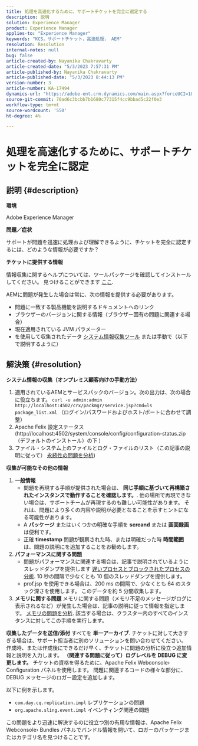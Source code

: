 ```yaml
---
title: 処理を高速化するために、サポートチケットを完全に選定する
description: 説明
solution: Experience Manager
product: Experience Manager
applies-to: "Experience Manager"
keywords: "KCS，サポートチケット，高速処理， AEM"
resolution: Resolution
internal-notes: null
bug: false
article-created-by: Nayanika Chakravarty
article-created-date: "5/3/2023 7:57:31 PM"
article-published-by: Nayanika Chakravarty
article-published-date: "5/3/2023 8:44:13 PM"
version-number: 3
article-number: KA-17494
dynamics-url: "https://adobe-ent.crm.dynamics.com/main.aspx?forceUCI=1&pagetype=entityrecord&etn=knowledgearticle&id=18461fbc-ece9-ed11-a7c6-6045bd006b25"
source-git-commit: 70ad6c3bcbb7b1680c77315f4cc9bbad5c22f0e3
workflow-type: tm+mt
source-wordcount: '550'
ht-degree: 4%

---
```


# 処理を高速化するために、サポートチケットを完全に認定

## 説明 {#description}


<b>環境</b>

Adobe Experience Manager

<b>問題／症状</b>

サポートが問題を迅速に処理および理解できるように、チケットを完全に認定するには、どのような情報が必要ですか？

<b>チケットに提供する情報</b>

情報収集に関するヘルプについては、ツールパッケージを確認してインストールしてください。 見つけることができます [ここ](https://helpx.adobe.com/experience-manager/kb/index/tools.html).

AEMに問題が発生した場合は常に、次の情報を提供する必要があります。

- 問題に一致する製品機能を説明するドキュメントへのリンク
- ブラウザーのバージョンに関する情報（ブラウザー固有の問題に関連する場合）
- 現在適用されている JVM パラメーター
- を使用して収集されたデータ [システム情報収集ツール](https://helpx.adobe.com/experience-manager/kb/support-info-collector.html) または手動で（以下で説明するように）



## 解決策 {#resolution}

<b>システム情報の収集（オンプレミス顧客向けの手動方法）</b>
1. 適用されているAEMとサービスパックのバージョン。次の出力は、次の場合に役立ちます。 `curl -u admin:admin http://localhost:4502/crx/packmgr/service.jsp?cmd=ls  package_list.xml` （ログイン/パスワードおよびホスト/ポートに合わせて調整）
2. Apache Felix 設定ステータス (http://localhost:4502/system/console/config/configuration-status.zip（デフォルトのインストール）の下 )
3. ファイル・システム上のファイルとログ・ファイルのリスト（この記事の説明に従って） [永続性の問題を分析](https://helpx.adobe.com/experience-manager/kb/AnalyzePersistenceProblems.html))

<b>収集が可能なその他の情報</b>
1. <b>一般情報</b>
   - 問題を再現する手順が提供された場合は、 <b>同じ手順に基づいて再構築されたインスタンスで動作することを確認します。</b>. 他の場所で再現できない場合は、サポートチームが再現するのも難しい可能性があります。 それは、問題により多くの内容や説明が必要となることを示すヒントになる可能性があります。
   - A <b>パッケージ</b> またはいくつかの明確な手順を <b>screand</b> または <b>画面録画</b> は便利です。
   - 正確 <b>timestamp</b> 問題が観察された時、または明確だった時 <b>時間範囲</b> は、問題の説明にを追加することをお勧めします。
2. <b>パフォーマンスに関する問題</b>
   - 問題がパフォーマンスに関連する場合は、記事で説明されているようにスレッドダンプを提供します [遅いプロセスとブロックされたプロセスの分析](https://helpx.adobe.com/jp/experience-manager/kb/AnalyzeSlowAndBlockedProcesses.html). 10 秒の間隔で少なくとも 10 個のスレッドダンプを提供します。
   - prof.jsp を使用できる場合は、200 ms の間隔で、少なくとも 64 のスタック深さを使用します。 このデータを約 5 分間収集します。
3. <b>メモリに関する問題</b>    メモリに関する問題（メモリ不足のメッセージがログに表示されるなど）が発生した場合は、記事の説明に従って情報を指定します。 [メモリの問題を分析](https://experienceleague.adobe.com/docs/experience-cloud-kcs/kbarticles/KA-17482.html?lang=ja). 該当する場合は、クラスター内のすべてのインスタンスに対してこの手順を実行します。

<b>収集したデータを送信/添付</b>
すべてを <b>単一アーカイブ</b>. チケットに対して大きすぎる場合は、サポート担当者に別のソリューションを問い合わせてください。 作成時、または作成後にできるだけ早く、チケットに問題の分析に役立つ追加情報と説明を入力します。
<b>（関連する問題に従って）ログレベルを DEBUG に変更します。</b>
チケットの資格を得るために、Apache Felix Webconsole› Configuration パネルを使用します。 問題に関連するコードの様々な部分に、DEBUG メッセージのロガー設定を追加します。

以下に例を示します。

- `com.day.cq.replication.impl` レプリケーションの問題
- `org.apache.sling.event.impl` イベンティング関連の問題



この問題をより迅速に解決するのに役立つ別の有用な情報は、Apache Felix Webconsole› Bundles パネルでバンドル情報を開いて、ロガーのパッケージまたはカテゴリ名を見つけることです。
